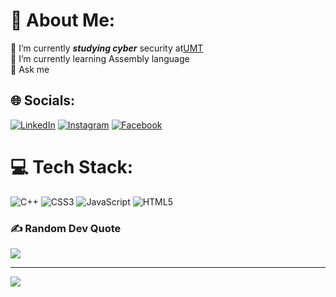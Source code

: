 # 💫 About Me:
🔭 I’m currently <i><b>studying cyber</b></i> security at<a href="https://www.umt.edu.pk/" target="_blank">UMT</a><br>🌱 I’m currently learning Assembly language<br>💬 Ask me


## 🌐 Socials:
[![LinkedIn](https://img.shields.io/badge/LinkedIn-%230077B5.svg?logo=linkedin&logoColor=white)](https://www.linkedin.com/in/mian-muhammad-bilal/)  [![Instagram](https://img.shields.io/badge/Instagram-%23E4405F.svg?logo=Instagram&logoColor=white)](https://instagram.com/Code.behind.mask) [![Facebook](https://img.shields.io/badge/Facebook-%231877F2.svg?logo=Facebook&logoColor=white)](https://facebook.com/Biologist)

# 💻 Tech Stack:
![C++](https://img.shields.io/badge/c++-%2300599C.svg?style=for-the-badge&logo=c%2B%2B&logoColor=white) ![CSS3](https://img.shields.io/badge/css3-%231572B6.svg?style=for-the-badge&logo=css3&logoColor=white) ![JavaScript](https://img.shields.io/badge/javascript-%23323330.svg?style=for-the-badge&logo=javascript&logoColor=%23F7DF1E) ![HTML5](https://img.shields.io/badge/html5-%23E34F26.svg?style=for-the-badge&logo=html5&logoColor=white)

### ✍️ Random Dev Quote
![](https://quotes-github-readme.vercel.app/api?type=horizontal&theme=radical)

---
[![](https://visitcount.itsvg.in/api?id=Biologist05&icon=0&color=0)](https://visitcount.itsvg.in)
